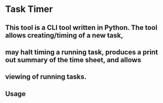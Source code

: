 # Task Timer
## This tool is a CLI tool written in Python. The tool allows creating/timing of a new task, 
## may halt timing a running task, produces a print out summary of the time sheet, and allows  
## viewing of running tasks.
## Usage